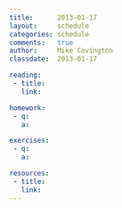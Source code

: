 ```yaml
---
title:      2013-01-17
layout:     schedule
categories: schedule
comments:   true
author:     Mike Covington
classdate:  2013-01-17

reading:
 - title:
   link:

homework:
 - q:
   a:

exercises:
 - q:
   a:

resources:
 - title: 
   link: 
---
```


